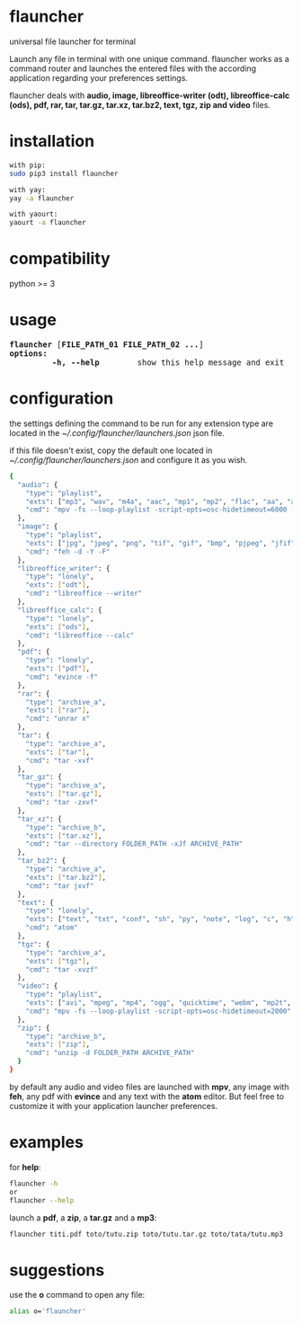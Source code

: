 # flauncher
universal file launcher for terminal

Launch any file in terminal with one unique command. flauncher works as a command router and launches the entered files with the according application regarding your preferences settings.

flauncher deals with **audio, image, libreoffice-writer (odt), libreoffice-calc (ods), pdf, rar, tar, tar.gz, tar.xz, tar.bz2, text, tgz, zip and video** files.

# installation
```sh
with pip:
sudo pip3 install flauncher

with yay:
yay -a flauncher

with yaourt:
yaourt -a flauncher
```

# compatibility
python >= 3


# usage
<pre>
<b>flauncher</b> [<b>FILE_PATH_01 FILE_PATH_02 ...</b>]
<b>options:</b>
<!-- -->         <b>-h, --help</b>        show this help message and exit
</pre>

# configuration
the settings defining the command to be run for any extension type are located in the *~/.config/flauncher/launchers.json* json file.

if this file doesn't exist, copy the default one located in *~/.config/flauncher/launchers.json* and configure it as you wish.

```sh
{
  "audio": {
    "type": "playlist",
    "exts": ["mp3", "wav", "m4a", "aac", "mp1", "mp2", "flac", "aa", "aax", "act", "aiff", "amr", "ape", "au", "awb", "dct", "dss", "dvf", "gsm", "iklax", "ivs", "m4b", "m4p", "mmf", "mpc", "msv", "nmf", "nsf", "oga", "mogg", "opus", "ra", "raw", "sin", "tta", "vox", "wma", "wv", "8svx"],
    "cmd": "mpv -fs --loop-playlist -script-opts=osc-hidetimeout=6000 --player-operation-mode=pseudo-gui"
  },
  "image": {
    "type": "playlist",
    "exts": ["jpg", "jpeg", "png", "tif", "gif", "bmp", "pjpeg", "jfif", "exif", "tiff", "png", "ppm", "pgm", "pbm", "pnm", "webp", "hdr", "heif", "bat", "bpg"],
    "cmd": "feh -d -Y -F"
  },
  "libreoffice_writer": {
    "type": "lonely",
    "exts": ["odt"],
    "cmd": "libreoffice --writer"
  },
  "libreoffice_calc": {
    "type": "lonely",
    "exts": ["ods"],
    "cmd": "libreoffice --calc"
  },
  "pdf": {
    "type": "lonely",
    "exts": ["pdf"],
    "cmd": "evince -f"
  },
  "rar": {
    "type": "archive_a",
    "exts": ["rar"],
    "cmd": "unrar x"
  },
  "tar": {
    "type": "archive_a",
    "exts": ["tar"],
    "cmd": "tar -xvf"
  },
  "tar_gz": {
    "type": "archive_a",
    "exts": ["tar.gz"],
    "cmd": "tar -zxvf"
  },
  "tar_xz": {
    "type": "archive_b",
    "exts": ["tar.xz"],
    "cmd": "tar --directory FOLDER_PATH -xJf ARCHIVE_PATH"
  },
  "tar_bz2": {
    "type": "archive_a",
    "exts": ["tar.bz2"],
    "cmd": "tar jxvf"
  },
  "text": {
    "type": "lonely",
    "exts": ["text", "txt", "conf", "sh", "py", "note", "log", "c", "h", "js", "tmp", "json", "csv", "java", "xml", "tex", "js"],
    "cmd": "atom"
  },
  "tgz": {
    "type": "archive_a",
    "exts": ["tgz"],
    "cmd": "tar -xvzf"
  },
  "video": {
    "type": "playlist",
    "exts": ["avi", "mpeg", "mp4", "ogg", "quicktime", "webm", "mp2t", "flv", "mov", "webm", "mkv", "mts", "vob", "ogv", "drc", "gif", "gifv", "mng", "mts", "m2ts", "mwv", "yuv", "rm", "rmvb", "asf", "amv", "m4v", "mpg", "mpe", "mpv", "m2v", "svi", "3gp", "3g2", "mxf", "roq", "nsv", "f4v", "f4p", "f4a", "f4b"],
    "cmd": "mpv -fs --loop-playlist -script-opts=osc-hidetimeout=2000"
  },
  "zip": {
    "type": "archive_b",
    "exts": ["zip"],
    "cmd": "unzip -d FOLDER_PATH ARCHIVE_PATH"
  }
}
```

by default any audio and video files are launched with **mpv**, any image with **feh**, any pdf with **evince** and any text with the **atom** editor.
But feel free to customize it with your application launcher preferences.

# examples
for **help**:<br/>
```sh
flauncher -h
or
flauncher --help
```

launch a **pdf**, a **zip**, a **tar.gz** and a **mp3**:<br/>
```sh
flauncher titi.pdf toto/tutu.zip toto/tutu.tar.gz toto/tata/tutu.mp3
```

# suggestions
use the **o** command to open any file:<br/>
```sh
alias o='flauncher'
```
